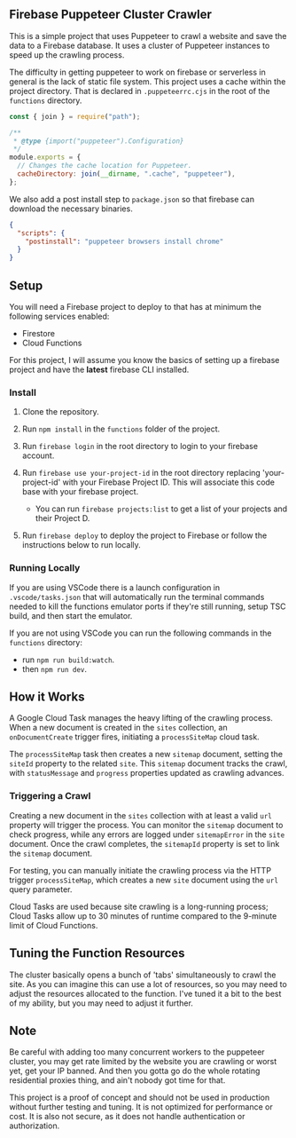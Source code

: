 ## Firebase Puppeteer Cluster Crawler

This is a simple project that uses Puppeteer to crawl a website and save the data to a Firebase database. It uses a cluster of Puppeteer instances to speed up the crawling process.

The difficulty in getting puppeteer to work on firebase or serverless in general is the lack of static file system. This project uses a cache within the project directory. That is declared in `.puppeteerrc.cjs` in the root of the `functions` directory.

```javascript
const { join } = require("path");

/**
 * @type {import("puppeteer").Configuration}
 */
module.exports = {
  // Changes the cache location for Puppeteer.
  cacheDirectory: join(__dirname, ".cache", "puppeteer"),
};
```

We also add a post install step to `package.json` so that firebase can download the necessary binaries.

```json
{
  "scripts": {
    "postinstall": "puppeteer browsers install chrome"
  }
}
```

## Setup

You will need a Firebase project to deploy to that has at minimum the following services enabled:

- Firestore
- Cloud Functions

For this project, I will assume you know the basics of setting up a firebase project and have the **latest** firebase CLI installed.

### Install

1. Clone the repository.
2. Run `npm install` in the `functions` folder of the project.
3. Run `firebase login` in the root directory to login to your firebase account.
4. Run `firebase use your-project-id` in the root directory replacing 'your-project-id' with your Firebase Project ID. This will associate this code base with your firebase project.

   - You can run `firebase projects:list` to get a list of your projects and their Project D.

5. Run `firebase deploy` to deploy the project to Firebase or follow the instructions below to run locally.

### Running Locally

If you are using VSCode there is a launch configuration in `.vscode/tasks.json` that will automatically run the terminal commands needed to kill the functions emulator ports if they're still running, setup TSC build, and then start the emulator.

If you are not using VSCode you can run the following commands in the `functions` directory:

- run `npm run build:watch`.
- then `npm run dev`.

## How it Works

A Google Cloud Task manages the heavy lifting of the crawling process. When a new document is created in the `sites` collection, an `onDocumentCreate` trigger fires, initiating a `processSiteMap` cloud task.

The `processSiteMap` task then creates a new `sitemap` document, setting the `siteId` property to the related `site`. This `sitemap` document tracks the crawl, with `statusMessage` and `progress` properties updated as crawling advances.

### Triggering a Crawl

Creating a new document in the `sites` collection with at least a valid `url` property will trigger the process. You can monitor the `sitemap` document to check progress, while any errors are logged under `sitemapError` in the `site` document. Once the crawl completes, the `sitemapId` property is set to link the `sitemap` document.

For testing, you can manually initiate the crawling process via the HTTP trigger `processSiteMap`, which creates a new `site` document using the `url` query parameter.

Cloud Tasks are used because site crawling is a long-running process; Cloud Tasks allow up to 30 minutes of runtime compared to the 9-minute limit of Cloud Functions.

## Tuning the Function Resources

The cluster basically opens a bunch of 'tabs' simultaneously to crawl the site. As you can imagine this can use a lot of resources, so you may need to adjust the resources allocated to the function. I've tuned it a bit to the best of my ability, but you may need to adjust it further.

## Note

Be careful with adding too many concurrent workers to the puppeteer cluster, you may get rate limited by the website you are crawling or worst yet, get your IP banned. And then you gotta go do the whole rotating residential proxies thing, and ain't nobody got time for that.

This project is a proof of concept and should not be used in production without further testing and tuning. It is not optimized for performance or cost. It is also not secure, as it does not handle authentication or authorization.
